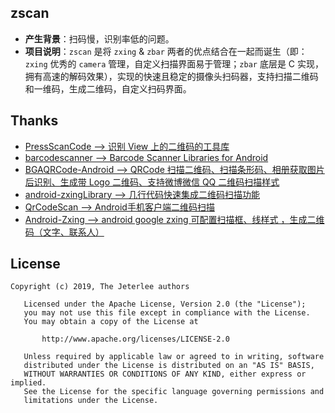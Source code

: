 ## zscan
- **产生背景**：扫码慢，识别率低的问题。
- **项目说明**：`zscan` 是将 `zxing` & `zbar` 两者的优点结合在一起而诞生（即：`zxing` 优秀的 `camera` 管理，自定义扫描界面易于管理；`zbar` 底层是 C 实现，拥有高速的解码效果），实现的快速且稳定的摄像头扫码器，支持扫描二维码和一维码，生成二维码，自定义扫码界面。


## Thanks
- [PressScanCode --> 识别 View 上的二维码的工具库](https://github.com/BolexLiu/PressScanCode)
- [barcodescanner --> Barcode Scanner Libraries for Android](https://github.com/dm77/barcodescanner)
- [BGAQRCode-Android --> QRCode 扫描二维码、扫描条形码、相册获取图片后识别、生成带 Logo 二维码、支持微博微信 QQ 二维码扫描样式](https://github.com/bingoogolapple/BGAQRCode-Android)
- [android-zxingLibrary --> 几行代码快速集成二维码扫描功能](https://github.com/yipianfengye/android-zxingLibrary)
- [QrCodeScan --> Android手机客户端二维码扫描](https://github.com/chentao0707/QrCodeScan)
- [Android-Zxing --> android google zxing 可配置扫描框、线样式 ，生成二维码（文字、联系人）](https://github.com/mylhyl/Android-Zxing)


## License
```
Copyright (c) 2019, The Jeterlee authors 

   Licensed under the Apache License, Version 2.0 (the "License");
   you may not use this file except in compliance with the License.
   You may obtain a copy of the License at

       http://www.apache.org/licenses/LICENSE-2.0

   Unless required by applicable law or agreed to in writing, software
   distributed under the License is distributed on an "AS IS" BASIS,
   WITHOUT WARRANTIES OR CONDITIONS OF ANY KIND, either express or implied.
   See the License for the specific language governing permissions and
   limitations under the License.
```
